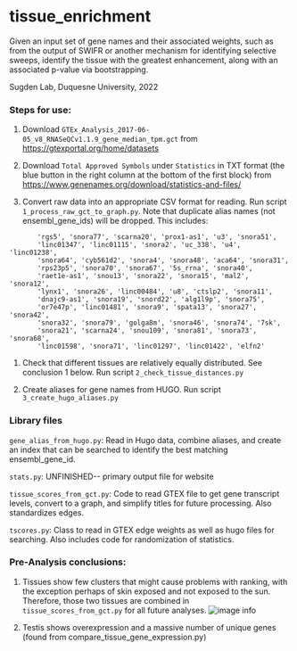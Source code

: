 # tissue_enrichment

Given an  input set of gene names and their associated weights, such as from the output of SWIFR or another mechanism for identifying selective sweeps, identify the tissue with the greatest enhancement, along with an associated p-value via bootstrapping.

Sugden Lab, Duquesne University, 2022


### Steps for use:
1. Download ```GTEx_Analysis_2017-06-05_v8_RNASeQCv1.1.9_gene_median_tpm.gct``` from https://gtexportal.org/home/datasets

1. Download ```Total Approved Symbols``` under ```Statistics``` in TXT format (the blue button in the right column at the bottom of the first block) from https://www.genenames.org/download/statistics-and-files/

1. Convert raw data into an appropriate CSV format for reading. Run script ```1_process_raw_gct_to_graph.py```. Note that duplicate alias names (not ensembl_gene_ids) will be dropped. This includes: 
```'y_rna', 'snora63', 'metazoa_srp', 'u1', 'nbpf13p', 'snora44',
       'rgs5', 'snora77', 'scarna20', 'prox1-as1', 'u3', 'snora51',
       'linc01347', 'linc01115', 'snora2', 'uc_338', 'u4', 'linc01238',
       'snora64', 'cyb561d2', 'snora4', 'snora48', 'aca64', 'snora31',
       'rps23p5', 'snora70', 'snora67', '5s_rrna', 'snora40',
       'raet1e-as1', 'snou13', 'snora22', 'snora15', 'mal2', 'snora12',
       'lynx1', 'snora26', 'linc00484', 'u8', 'ctslp2', 'snora11',
       'dnajc9-as1', 'snora19', 'snord22', 'alg1l9p', 'snora75',
       'or7e47p', 'linc01481', 'snora9', 'spata13', 'snora27', 'snora42',
       'snora32', 'snora79', 'golga8m', 'snora46', 'snora74', '7sk',
       'snora21', 'scarna24', 'snou109', 'snora81', 'snora73', 'snora68',
       'linc01598', 'snora71', 'linc01297', 'linc01422', 'elfn2'
```

1. Check that different tissues are relatively equally distributed. See conclusion 1 below. Run script ```2_check_tissue_distances.py```

1. Create aliases for gene names from HUGO. Run script ```3_create_hugo_aliases.py```


### Library files
```gene_alias_from_hugo.py```: Read in Hugo data, combine aliases, and create an index that can be searched to identify the best matching ensembl_gene_id.

```stats.py```: UNFINISHED-- primary output file for website

```tissue_scores_from_gct.py```: Code to read GTEX file to get gene transcript levels, convert to a graph, and simplify titles for future processing. Also standardizes edges.

```tscores.py```: Class to read in GTEX edge weights as well as hugo files for searching. Also includes code for randomization of statistics.


### Pre-Analysis conclusions:
1. Tissues show few clusters that might cause problems with ranking, with the exception perhaps of skin exposed and not exposed to the sun. Therefore, those two tissues are combined in ```tissue_scores_from_gct.py``` for all future analyses. ![image info](./graphs/tissue_umap.png)

1. Testis shows overexpression and a massive number of unique genes (found from compare_tissue_gene_expression.py)